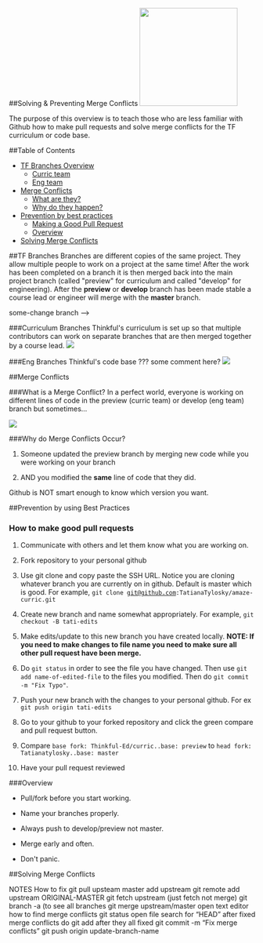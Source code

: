 ##Solving & Preventing Merge Conflicts
<img src="https://octodex.github.com/images/Professortocat_v2.png" width="200" />

The purpose of this overview is to teach those who are less familiar with
Github how to make pull requests and solve merge conflicts for the
TF curriculum or code base.

##Table of Contents

* [TF Branches Overview](#TFBranches)
  * [Curric team](#curriculumbranches)
  * [Eng team](#engbranches)
* [Merge Conflicts](#mergeconflicts)
  * [What are they?](#whatarethey)
  * [Why do they happen?](#whymergeconflicts)
* [Prevention by best practices](#prevention)
  * [Making a Good Pull Request](#pullrequests)
  * [Overview](#overview)
* [Solving Merge Conflicts](#solving)

<a name="TFBranches"></a>
##TF Branches
Branches are different copies of the same project. They allow multiple
people to work on a project at the same time! After the work has
been completed on a branch it is then merged back into the main project
branch (called "preview" for curriculum and called "develop" for
engineering). After the **preview** or **develop** branch has been made stable
a course lead or engineer will merge with the **master** branch.

some-change branch --> 

<a name="curriculumbranches"></a>
###Curriculum Branches
Thinkful's curriculum is set up so that multiple contributors can work on
separate branches that are then merged together by a course lead.
![](http://i.imgur.com/bf4hpLn.png)

<a name="engbranches"></a>
###Eng Branches
Thinkful's code base ??? some comment here?
![](http://i.imgur.com/mJu0BdQ.png)

<a name="mergeconflicts"></a>
##Merge Conflicts

<a name="whatarethey"></a>
###What is a Merge Conflict?
In a perfect world, everyone is working on different lines of code in
the preview (curric team) or develop (eng team) branch but sometimes...

![](http://i.imgur.com/vCkvoEo.png)

<a name="whymergeconflicts"></a>
###Why do Merge Conflicts Occur?

1. Someone updated the preview branch by merging new code while you were
   working on your branch

2. AND you modified the **same** line of code that they did.

Github is NOT smart enough to know which version you want.

<a name="prevention"></a>
##Prevention by using Best Practices

<a name="pullrequests"></a>
### How to make good pull requests

1. Communicate with others and let them know what you are working on.

2. Fork repository to your personal github

3. Use git clone and copy paste the SSH URL. Notice you are cloning whatever branch you are currently on in github. Default is master which is good. For example, <code>git clone git@github.com:TatianaTylosky/amaze-curric.git</code>

4. Create new branch and name somewhat appropriately. For example, <code>git checkout -B
   tati-edits</code>

5. Make edits/update to this new branch you have created locally. **NOTE: If you need to make changes to file name you need to make sure all other pull request have been merge.**

6. Do <code>git status</code> in order to see the file you have
   changed. Then use <code>git add
   name-of-edited-file</code> to the files you modified. Then do <code>git commit -m "Fix Typo"</code>.

7. Push your new branch with the changes to your personal github. For
   ex <code>git push origin tati-edits</code>

8. Go to your github to your forked repository and click the green
   compare and pull request button.

9. Compare <code>base fork: Thinkful-Ed/curric..base: preview</code> to <code>head fork: Tatianatylosky..base: master</code>

10. Have your pull request reviewed

<a name="overview"></a>
###Overview

* Pull/fork before you start working.

* Name your branches properly.

* Always push to develop/preview not master.

* Merge early and often.

* Don't panic.


<a name="solving"></a>
##Solving Merge Conflicts

NOTES
How to fix
git pull upsteam master
add upstream
git remote add upstream ORIGINAL-MASTER
git fetch upstream (just fetch not merge)
git branch -a (to see all branches
git merge upstream/master
open text editor
how to find merge conflicts
git status
open file
search for “HEAD”
after fixed merge conflicts do git add
after they all fixed git commit -m “Fix merge conflicts”
git push origin update-branch-name

